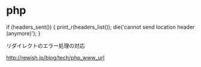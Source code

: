 # php
if (headers_sent()) {
    print_r(headers_list());
    die('cannot send location header (anymore)');
}

リダイレクトのエラー処理の対応


http://rewish.jp/blog/tech/php_www_url
